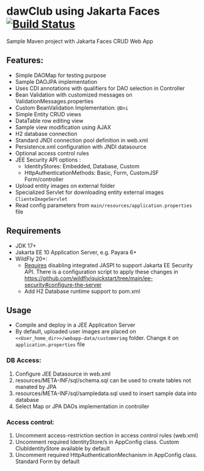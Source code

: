 dawClub using Jakarta Faces [![Build Status](https://travis-ci.com/jrbalsas/dawClubJSF.svg?branch=master)](https://travis-ci.com/jrbalsas/dawClubJSF)
==========

Sample Maven project with Jakarta Faces CRUD Web App

Features:
-------------
- Simple DAOMap for testing purpose
- Sample DAOJPA implementation
- Uses CDI annotations with qualifiers for DAO selection in Controller
- Bean Validation with customized messages on ValidationMessages.properties
- Custom BeanValidation Implementation: ``@Dni``
- Simple Entity CRUD views
- DataTable row editing view
- Sample view modification using AJAX
- H2 database connection
- Standard JNDI connection pool definition in web.xml
- Persistence.xml configuration with JNDI datasource
- Optional access control rules
- JEE Security API options :
    - IdentityStores: Embedded, Database, Custom
    - HttpAuthenticationMethods: Basic, Form, CustomJSF Form/controller
- Upload entity images on external folder
- Specialized Servlet for downloading entity external images ``ClienteImageServlet``
- Read config parameters from ``main/resources/application.properties`` file

## Requirements

- JDK 17+
- Jakarta EE 10 Application Server, e.g. Payara 6+
- WildFly 20+:
  - [Requires](https://docs.wildfly.org/27/WildFly_Elytron_Security.html#Elytron_and_Java_Authentication_SPI_for_Containers-JASPI) 
disabling integrated JASPI to support Jakarta EE Security API. There is a configuration script to apply these 
changes in https://github.com/wildfly/quickstart/tree/main/ee-security#configure-the-server
  - Add H2 Database runtime support to pom.xml  

## Usage
- Compile and deploy in a JEE Application Server
- By default, uploaded user images are placed on ``<<User_home_dir>>/webapp-data/customerimg`` folder. Change it on ``application.properties`` file 

### DB Access:
1. Configure JEE Datasource in web.xml
2. resources/META-INF/sql/schema.sql can be used to create tables not manated by JPA
3. resources/META-INF/sql/sampledata.sql used to insert sample data into database
4. Select Map or JPA DAOs implementation in controller

### Access control:
1. Uncomment access-restriction section in access control rules (web.xml)
2. Uncomment required IdentityStore/s in AppConfig class. Custom ClubIdentityStore available by default
3. Uncomment required HttpAuthenticationMechanism in AppConfig class. Standard Form by default
